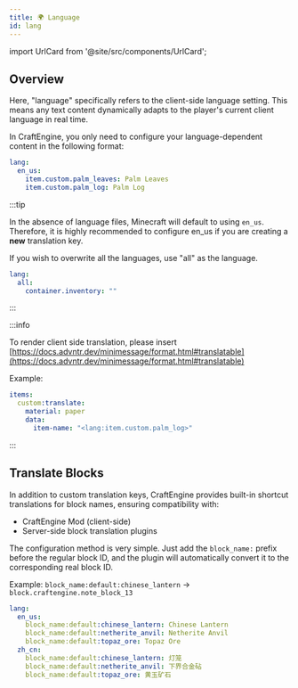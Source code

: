 ```yaml
---
title: 🌍 Language
id: lang
---
```


import UrlCard from '@site/src/components/UrlCard';

## Overview

Here, "language" specifically refers to the client-side language setting. This means any text content dynamically adapts to the player's current client language in real time.

<UrlCard
  url="https://minecraft.wiki/w/Resource_pack#Language"
  title="Language"
/>

In CraftEngine, you only need to configure your language-dependent content in the following format:

```yaml
lang:
  en_us:
    item.custom.palm_leaves: Palm Leaves
    item.custom.palm_log: Palm Log
```

:::tip

In the absence of language files, Minecraft will default to using `en_us`. Therefore, it is highly recommended to configure en\_us if you are creating a **new** translation key.

If you wish to overwrite all the languages, use "all" as the language.

```yaml
lang:
  all:
    container.inventory: ""
```

:::

:::info

To render client side translation, please insert [https://docs.advntr.dev/minimessage/format.html#translatable](https://docs.advntr.dev/minimessage/format.html#translatable)

Example:
```yml
items:
  custom:translate:
    material: paper
    data:
      item-name: "<lang:item.custom.palm_log>"
```
:::

## Translate Blocks

In addition to custom translation keys, CraftEngine provides built-in shortcut translations for block names, ensuring compatibility with:

- CraftEngine Mod (client-side)
- Server-side block translation plugins

The configuration method is very simple. Just add the `block_name:` prefix before the regular block ID, and the plugin will automatically convert it to the corresponding real block ID.

Example: `block_name:default:chinese_lantern` -> `block.craftengine.note_block_13`

```yaml
lang:
  en_us:
    block_name:default:chinese_lantern: Chinese Lantern
    block_name:default:netherite_anvil: Netherite Anvil
    block_name:default:topaz_ore: Topaz Ore
  zh_cn:
    block_name:default:chinese_lantern: 灯笼
    block_name:default:netherite_anvil: 下界合金砧
    block_name:default:topaz_ore: 黄玉矿石
```